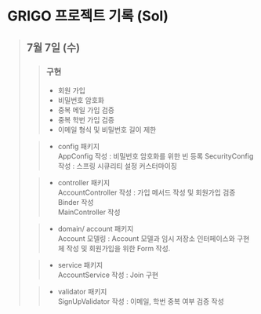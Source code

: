 # GRIGO 프로젝트 기록 (Sol)
> ## 7월 7일 (수)
> > ### 구현   
> > - 회원 가입  
> > - 비밀번호 암호화  
> > - 중복 메일 가입 검증  
> > - 중복 학번 가입 검증
> > - 이메일 형식 및 비밀번호 길이 제한
> 
> > - config 패키지  
> AppConfig 작성 : 비밀번호 암호화를 위한 빈 등록
> SecurityConfig 작성 : 스프링 시큐리티 설정 커스터마이징
> 
> > - controller 패키지  
> AccountController 작성 : 가입 메서드 작성 및 회원가입 검증 Binder 작성  
> MainController 작성
> 
> > - domain/ account 패키지  
> Account 모델링 : Account 모델과 임시 저장소 인터페이스와 구현체 작성 및 회원가입을 위한 Form 작성.
>
> > - service 패키지   
> AccountService 작성 : Join 구현
>
> > - validator 패키지  
> SignUpValidator 작성 : 이메일, 학번 중복 여부 검증 작성